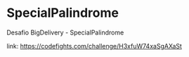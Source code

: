 # SpecialPalindrome
Desafio BigDelivery - SpecialPalindrome 

link: https://codefights.com/challenge/H3xfuW74xaSgAXaSt
